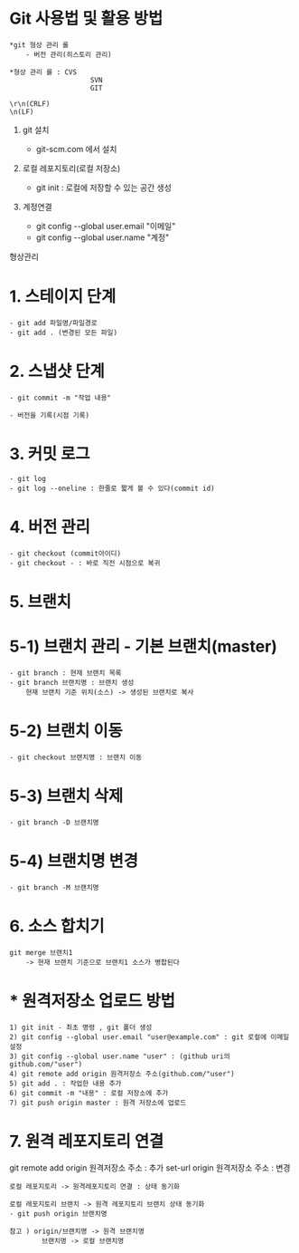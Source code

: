 # Git 사용법 및 활용 방법

	*git 형상 관리 롤
		- 버전 관리(히스토리 관리)
	
	*형상 관리 롤 : CVS
						SVN
						GIT
						
	\r\n(CRLF)
	\n(LF)
	
1. git 설치
	- git-scm.com 에서 설치

2. 로컬 레포지토리(로컬 저장소)
	- git init : 로컬에 저장할 수 있는 공간 생성

3. 계정연결
	- git config --global user.email "이메일"
	- git config --global user.name "계정"
	

형상관리
# 1. 스테이지 단계
	- git add 파일명/파일경로
	- git add . (변경된 모든 파일)
	
# 2. 스냅샷 단계
	- git commit -m "작업 내용"
	
	- 버전을 기록(시점 기록)
	
# 3. 커밋 로그
	- git log
	- git log --oneline : 한줄로 짧게 볼 수 있다(commit id)
	
# 4. 버전 관리
	- git checkout (commit아이디)
	- git checkout - : 바로 직전 시점으로 복귀
	
# 5. 브랜치

#	5-1) 브랜치 관리 - 기본 브랜치(master)
	- git branch : 현재 브랜치 목록
	- git branch 브랜치명 : 브랜치 생성
		현재 브랜치 기준 위치(소스) -> 생성된 브랜치로 복사
	
#	5-2) 브랜치 이동
	- git checkout 브랜치명 : 브랜치 이동
	
#	5-3) 브랜치 삭제
	- git branch -D 브랜치명
	
#	5-4) 브랜치명 변경
	- git branch -M 브랜치명
	

# 6. 소스 합치기
	git merge 브랜치1
		-> 현재 브랜치 기준으로 브랜치1 소스가 병합된다

# * 원격저장소 업로드 방법
	1) git init - 최초 명령 , git 폴더 생성
	2) git config --global user.email "user@example.com" : git 로컬에 이메일 설정
	3) git config --global user.name "user" : (github uri의 github.com/"user")
    4) git remote add origin 원격저장소 주소(github.com/"user")
    5) git add . : 작업한 내용 추가
    6) git commit -m "내용" : 로컬 저장소에 추가
    7) git push origin master : 원격 저장소에 업로드
	
# 7. 원격 레포지토리 연결
git remote add origin 원격저장소 주소 : 추가
           set-url origin 원격저장소 주소 : 변경
    
    로컬 레포지토리 -> 원격레포지토리 연결 : 상태 동기화

    로컬 레포지토리 브랜치 -> 원격 레포지토리 브랜치 상태 동기화
    - git push origin 브랜치명

    참고 ) origin/브랜치명 -> 원격 브랜치명
            브랜치명 -> 로컬 브랜치명